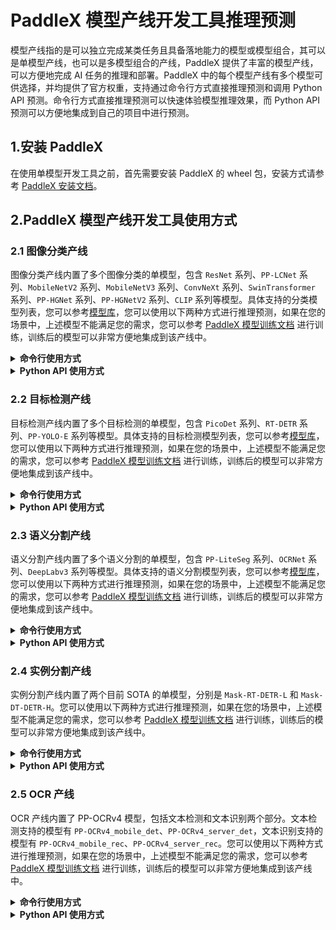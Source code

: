 # PaddleX 模型产线开发工具推理预测

模型产线指的是可以独立完成某类任务且具备落地能力的模型或模型组合，其可以是单模型产线，也可以是多模型组合的产线，PaddleX 提供了丰富的模型产线，可以方便地完成 AI 任务的推理和部署。PaddleX 中的每个模型产线有多个模型可供选择，并均提供了官方权重，支持通过命令行方式直接推理预测和调用 Python API 预测。命令行方式直接推理预测可以快速体验模型推理效果，而 Python API 预测可以方便地集成到自己的项目中进行预测。

## 1.安装 PaddleX
在使用单模型开发工具之前，首先需要安装 PaddleX 的 wheel 包，安装方式请参考 [PaddleX 安装文档](./INSTALL.md)。


## 2.PaddleX 模型产线开发工具使用方式

### 2.1 图像分类产线
图像分类产线内置了多个图像分类的单模型，包含 `ResNet` 系列、`PP-LCNet` 系列、`MobileNetV2` 系列、`MobileNetV3` 系列、`ConvNeXt` 系列、`SwinTransformer` 系列、`PP-HGNet` 系列、`PP-HGNetV2` 系列、`CLIP` 系列等模型。具体支持的分类模型列表，您可以参考[模型库](./models/support_model_list.md)，您可以使用以下两种方式进行推理预测，如果在您的场景中，上述模型不能满足您的需求，您可以参考 [PaddleX 模型训练文档](./train/README.md) 进行训练，训练后的模型可以非常方便地集成到该产线中。

<details>
<summary><b> 命令行使用方式 </b></summary>
您可以使用命令行将图片的类别分出来，命令行使用方式如下：

```
paddlex --pipeline image_classification --model PP-LCNet_x1_0 --input https://paddle-model-ecology.bj.bcebos.com/paddlex/imgs/demo_image/general_image_classification_001.jpg
```
参数解释：
- `pipeline`: 产线名称，当前支持的产线名称有 `image_classification`、`object_detection`、`semantic_segmentation`、`instance_segmentation`、`ocr`。
- `model`: 模型名称，每个产线支持的模型名称不同，请参考 [PaddleX 模型产线文档](./models/support_model_list.md)。对于多模型组合的产线，需要指定多个模型名称，以空格分隔。
- `input`: 输入图片路径或 URL。
</details>

<details>
<summary><b> Python API 使用方式</b></summary>


```python
from paddlex import ClsPipeline
from paddlex import PaddleInferenceOption

model_name = "PP-LCNet_x1_0"
pipeline = ClsPipeline(model_name, kernel_option=PaddleInferenceOption())
result = pipeline.predict(
        {'input_path': "https://paddle-model-ecology.bj.bcebos.com/paddlex/imgs/demo_image/general_image_classification_001.jpg"}
    )
print(result["cls_result"])
```    
</details>

### 2.2 目标检测产线


目标检测产线内置了多个目标检测的单模型，包含 `PicoDet` 系列、`RT-DETR` 系列、`PP-YOLO-E` 系列等模型。具体支持的目标检测模型列表，您可以参考[模型库](./models/support_model_list.md)，您可以使用以下两种方式进行推理预测，如果在您的场景中，上述模型不能满足您的需求，您可以参考 [PaddleX 模型训练文档](./train/README.md) 进行训练，训练后的模型可以非常方便地集成到该产线中。

<details>
<summary><b> 命令行使用方式 </b></summary>
您可以使用命令行将图片中的目标检测出来，命令行使用方式如下：

```
paddlex --pipeline object_detection --model RT-DETR-L --input https://paddle-model-ecology.bj.bcebos.com/paddlex/imgs/demo_image/general_object_detection_002.png

```
参数解释：
- `pipeline`: 产线名称，当前支持的产线名称有 `image_classification`、`object_detection`、`semantic_segmentation`、`instance_segmentation`、`ocr`。
- `model`: 模型名称，每个产线支持的模型名称不同，请参考 [PaddleX 模型产线文档](./models/support_model_list.md)。对于多模型组合的产线，需要指定多个模型名称，以空格分隔。
- `input`: 输入图片路径或 URL。
</details>

<details>
<summary><b> Python API 使用方式</b></summary>

```python
from pathlib import Path
from paddlex import DetPipeline
from paddlex import PaddleInferenceOption

model_name =  "RT-DETR-L"
output_base = Path("output")

output_dir = output_base / model_name
pipeline = DetPipeline(model_name, output_dir=output_dir, kernel_option=PaddleInferenceOption())
result = pipeline.predict(
        {"input_path": "https://paddle-model-ecology.bj.bcebos.com/paddlex/imgs/demo_image/general_object_detection_002.png"})
print(result["boxes"])

```
</details>


### 2.3 语义分割产线


语义分割产线内置了多个语义分割的单模型，包含 `PP-LiteSeg` 系列、`OCRNet` 系列、`DeepLabv3` 系列等模型。具体支持的语义分割模型列表，您可以参考[模型库](./models/support_model_list.md)，您可以使用以下两种方式进行推理预测，如果在您的场景中，上述模型不能满足您的需求，您可以参考 [PaddleX 模型训练文档](./train/README.md) 进行训练，训练后的模型可以非常方便地集成到该产线中。

<details>
<summary><b> 命令行使用方式 </b></summary>
您可以使用命令行将图片的语义信息分割出来，命令行使用方式如下：

```
paddlex --pipeline semantic_segmentation --model PP-LiteSeg-T --input https://paddle-model-ecology.bj.bcebos.com/paddlex/imgs/demo_image/general_semantic_segmentation_002.png

```
参数解释：
- `pipeline`: 产线名称，当前支持的产线名称有 `image_classification`、`object_detection`、`semantic_segmentation`、`instance_segmentation`、`ocr`。
- `model`: 模型名称，每个产线支持的模型名称不同，请参考 [PaddleX 模型产线文档](./models/support_model_list.md)。对于多模型组合的产线，需要指定多个模型名称，以空格分隔。
- `input`: 输入图片路径或 URL。
</details>

<details>
<summary><b> Python API 使用方式</b></summary>

```python
from pathlib import Path
from paddlex import SegPipeline
from paddlex import PaddleInferenceOption


model_name = "PP-LiteSeg-T",
output_base = Path("output")
output_dir = output_base / model_name
pipeline = SegPipeline(model_name, output_dir=output_dir, kernel_option=PaddleInferenceOption())
result = pipeline.predict(
    {"input_path": "https://paddle-model-ecology.bj.bcebos.com/paddlex/imgs/demo_image/general_semantic_segmentation_002.png"}
)
print(result["seg_map"])

```
</details>


### 2.4 实例分割产线


实例分割产线内置了两个目前 SOTA 的单模型，分别是 `Mask-RT-DETR-L` 和 `Mask-DT-DETR-H`。您可以使用以下两种方式进行推理预测，如果在您的场景中，上述模型不能满足您的需求，您可以参考 [PaddleX 模型训练文档](./train/README.md) 进行训练，训练后的模型可以非常方便地集成到该产线中。

<details>
<summary><b> 命令行使用方式 </b></summary>
您可以使用命令行将图片中的实例分割出来，命令行使用方式如下：

```
paddlex --pipeline instance_segmentation --model RT-DETR-L --input https://paddle-model-ecology.bj.bcebos.com/paddlex/imgs/demo_image/general_instance_segmentation_004.png

```
参数解释：
- `pipeline`: 产线名称，当前支持的产线名称有 `image_classification`、`object_detection`、`semantic_segmentation`、`instance_segmentation`、`ocr`。
- `model`: 模型名称，每个产线支持的模型名称不同，请参考 [PaddleX 模型产线文档](./models/support_model_list.md)。对于多模型组合的产线，需要指定多个模型名称，以空格分隔。
- `input`: 输入图片路径或 URL。
</details>

<details>
<summary><b> Python API 使用方式</b></summary>

```python
from pathlib import Path
from paddlex import DetPipeline
from paddlex import PaddleInferenceOption

model_name =  "Mask-RT-DETR-L"
output_base = Path("output")

output_dir = output_base / model_name
pipeline = DetPipeline(model_name, output_dir=output_dir, kernel_option=PaddleInferenceOption())
result = pipeline.predict(
    {"input_path": "https://paddle-model-ecology.bj.bcebos.com/paddlex/imgs/demo_image/general_instance_segmentation_004.png"})
print(result["boxes"])

```
</details>

### 2.5 OCR 产线
OCR 产线内置了 PP-OCRv4 模型，包括文本检测和文本识别两个部分。文本检测支持的模型有 `PP-OCRv4_mobile_det`、`PP-OCRv4_server_det`，文本识别支持的模型有 `PP-OCRv4_mobile_rec`、`PP-OCRv4_server_rec`。您可以使用以下两种方式进行推理预测，如果在您的场景中，上述模型不能满足您的需求，您可以参考 [PaddleX 模型训练文档](./train/README.md) 进行训练，训练后的模型可以非常方便地集成到该产线中。

<details>
<summary><b> 命令行使用方式 </b></summary>
您可以使用命令行将图片的文字识别出来，命令行使用方式如下：

```
paddlex --pipeline ocr --model PP-OCRv4_mobile_det PP-OCRv4_mobile_rec --input https://paddle-model-ecology.bj.bcebos.com/paddlex/imgs/demo_image/general_ocr_002.png --output ./
```
参数解释：
- `pipeline`: 产线名称，当前支持的产线名称有 `image_classification`、`object_detection`、`semantic_segmentation`、`instance_segmentation`、`ocr`。
- `model`: 模型名称，每个产线支持的模型名称不同，请参考 [PaddleX 模型产线文档](./models/support_model_list.md)。对于多模型组合的产线，需要指定多个模型名称，以空格分隔。
- `input`: 输入图片路径或 URL。
- `output`: 输出可视化图片的路径。
</details>

<details>
<summary><b> Python API 使用方式</b></summary>

```python
import cv2
from paddlex import OCRPipeline
from paddlex import PaddleInferenceOption
from paddle.pipelines.PPOCR.utils import draw_ocr_box_txt

pipeline = OCRPipeline(
    'PP-OCRv4_mobile_det',
    'PP-OCRv4_mobile_rec',
    text_det_kernel_option=PaddleInferenceOption(),
    text_rec_kernel_option=PaddleInferenceOption(),)
result = pipeline.predict(
    {"input_path": "https://paddle-model-ecology.bj.bcebos.com/paddlex/imgs/demo_image/general_ocr_002.png"},
)

draw_img = draw_ocr_box_txt(result['original_image'],result['dt_polys'], result["rec_text"])
cv2.imwrite("ocr_result.jpg", draw_img[:, :, ::-1])
```
</details>
